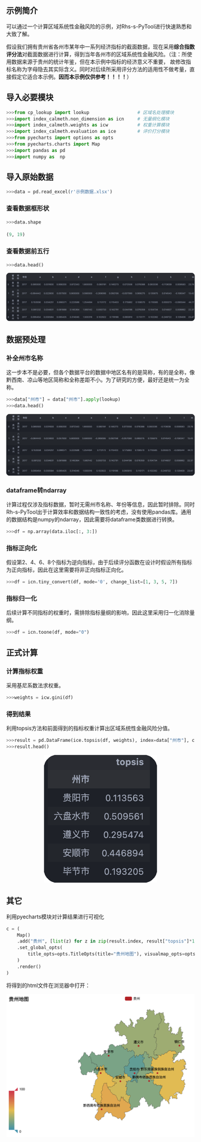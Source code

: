 ## 示例简介
可以通过一个计算区域系统性金融风险的示例，对Rhs-s-PyTool进行快速熟悉和大致了解。

假设我们拥有贵州省各州市某年中一系列经济指标的截面数据，现在采用**综合指数评分法**对截面数据进行计算，得到当年各州市的区域系统性金融风险。（注：所使用数据来源于贵州的统计年鉴，但在本示例中指标的经济意义不重要，
故修改指标名称为字母隐去其实际含义。同时对后续所采用评分方法的适用性不做考量，直接假定它适合本示例。**因而本示例仅供参考！！！！**）

## 导入必要模块
```python
>>>from cp_lookup import lookup                  # 区域名处理模块
>>>import index_calmeth.non_dimension as icn     # 无量纲化模块
>>>import index_calmeth.weights as icw           # 权重计算模块
>>>import index_calmeth.evaluation as ice        # 评价打分模块
>>>from pyecharts import options as opts
>>>from pyecharts.charts import Map
>>>import pandas as pd
>>>import numpy as  np
```

## 导入原始数据
```python
>>>data = pd.read_excel(r'示例数据.xlsx')
```

### 查看数据框形状
```python
>>>data.shape

(9, 19)
```

### 查看数据前五行
```python
>>>data.head()
```
<center>

![原数据前五行](assets/head.png)
</center>

## 数据预处理
### 补全州市名称
这一步本不是必要，但各个数据平台的数据中地区名有的是简称，有的是全称，像黔西南、凉山等地区简称和全称差距不小。为了研究的方便，最好还是统一为全称。
```python
>>>data["州市"] = data["州市"].apply(lookup)
>>>data.head()
```
<center>

![补全后前五行](assets/new_head.png)
</center>

### dataframe转ndarray
计算过程仅涉及指标数据，暂时无需州市名称、年份等信息，因此暂时排除。同时Rh-s-PyTool出于计算效率和数据结构一致性的考虑，没有使用pandas库。通用的数据结构是numpy的ndarray，因此需要将dataframe类数据进行转换。
```python
>>>df = np.array(data.iloc[:, 3:])
```

### 指标正向化
假设第2、4、6、8个指标为逆向指标，由于后续评分函数在设计时假设所有指标为正向指标，因此在这里需要将非正向指标正向化。
```python
>>>df = icn.tiny_convert(df, mode='0', change_list=[1, 3, 5, 7])
```

### 指标归一化
后续计算不同指标的权重时，需排除指标量纲的影响，因此这里采用归一化消除量纲。
```python
>>>df = icn.toone(df, mode="0")
```

## 正式计算
### 计算指标权重
采用基尼系数法求权重。
```python
>>>weights = icw.gini(df)
```

### 得到结果
利用topsis方法和前面得到的指标权重计算出区域系统性金融风险分值。
```python
>>>result = pd.DataFrame(ice.topsis(df, weights), index=data["州市"], columns=["topsis"])
>>>result.head()
```
<center>

![风险分值](assets/result_head.png)

</center>

## 其它
利用pyecharts模块对计算结果进行可视化
```python
c = (
    Map()
    .add("贵州", [list(z) for z in zip(result.index, result["topsis"]*100)], "贵州")
    .set_global_opts(
        title_opts=opts.TitleOpts(title="贵州地图"), visualmap_opts=opts.VisualMapOpts()
    )
    .render()
)
```
将得到的html文件在浏览器中打开：
<center>

![风险地图](assets/map.png)
</center>